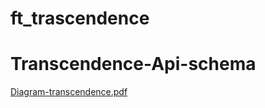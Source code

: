 # ft_trascendence

# Transcendence-Api-schema
[Diagram-transcendence.pdf](https://github.com/Wowbagger1994/ft_trascendence/files/10609904/Diagram-transcendence.pdf)

